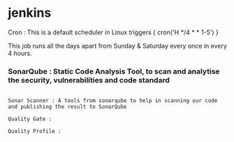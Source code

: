 # jenkins


Cron : This is a default scheduler in Linux
 triggers { cron('H */4 * * 1-5') }

This job runs all the days apart from Sunday & Saturday every once in every 4 hours.


### SonarQube  : Static Code Analysis Tool, to scan and analytise the security, vulnerabilities and code standard

```

Sonar Scanner : A tools from sonarqube to help in scanning our code and publishing the result to SonarQube

Quality Gate :

Quality Profile : 

``` 

